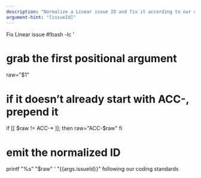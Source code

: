 ```yaml
---
description: "Normalize a Linear issue ID and fix it according to our coding standards"
argument-hint: "[issueId]"
---
```


Fix Linear issue #!bash -lc '
  # grab the first positional argument
  raw="$1"
  # if it doesn’t already start with ACC-, prepend it
  if [[ $raw != ACC-* ]]; then
    raw="ACC-$raw"
  fi
  # emit the normalized ID
  printf "%s" "$raw"
' "{{args.issueId}}" following our coding standards
